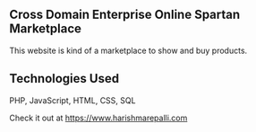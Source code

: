 Cross Domain Enterprise Online Spartan Marketplace
--------------------------------------------------
This website is kind of a marketplace to show and buy products.

Technologies Used
-----------------
PHP, JavaScript, HTML, CSS, SQL

Check it out at https://www.harishmarepalli.com
